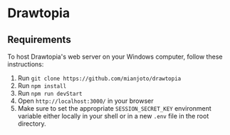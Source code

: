# Drawtopia

## Requirements
To host Drawtopia's web server on your Windows computer, follow these instructions:
1. Run `git clone https://github.com/mianjoto/drawtopia`
2. Run `npm install`
3. Run `npm run devStart`
4. Open `http://localhost:3000/` in your browser
5. Make sure to set the appropriate `SESSION_SECRET_KEY` environment variable either locally in your shell or in a new `.env` file in the root directory. 